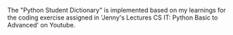 The "Python Student Dictionary" is implemented based on my learnings for the coding exercise assigned in 'Jenny's Lectures CS IT: Python Basic to Advanced' on Youtube.
